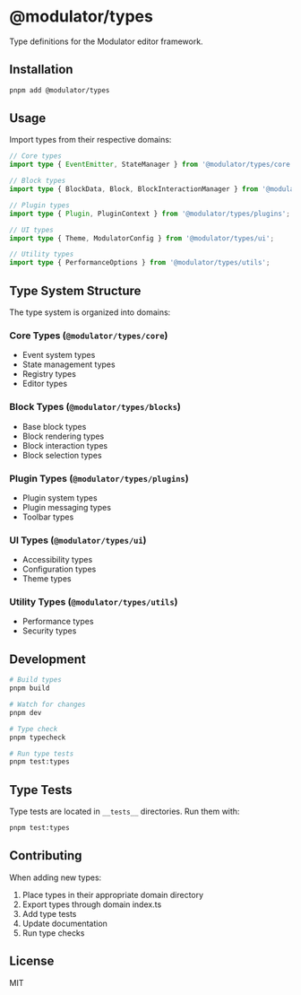 # @modulator/types

Type definitions for the Modulator editor framework.

## Installation

```bash
pnpm add @modulator/types
```

## Usage

Import types from their respective domains:

```typescript
// Core types
import type { EventEmitter, StateManager } from '@modulator/types/core';

// Block types
import type { BlockData, Block, BlockInteractionManager } from '@modulator/types/blocks';

// Plugin types
import type { Plugin, PluginContext } from '@modulator/types/plugins';

// UI types
import type { Theme, ModulatorConfig } from '@modulator/types/ui';

// Utility types
import type { PerformanceOptions } from '@modulator/types/utils';
```

## Type System Structure

The type system is organized into domains:

### Core Types (`@modulator/types/core`)

- Event system types
- State management types
- Registry types
- Editor types

### Block Types (`@modulator/types/blocks`)

- Base block types
- Block rendering types
- Block interaction types
- Block selection types

### Plugin Types (`@modulator/types/plugins`)

- Plugin system types
- Plugin messaging types
- Toolbar types

### UI Types (`@modulator/types/ui`)

- Accessibility types
- Configuration types
- Theme types

### Utility Types (`@modulator/types/utils`)

- Performance types
- Security types

## Development

```bash
# Build types
pnpm build

# Watch for changes
pnpm dev

# Type check
pnpm typecheck

# Run type tests
pnpm test:types
```

## Type Tests

Type tests are located in `__tests__` directories. Run them with:

```bash
pnpm test:types
```

## Contributing

When adding new types:

1. Place types in their appropriate domain directory
2. Export types through domain index.ts
3. Add type tests
4. Update documentation
5. Run type checks

## License

MIT
